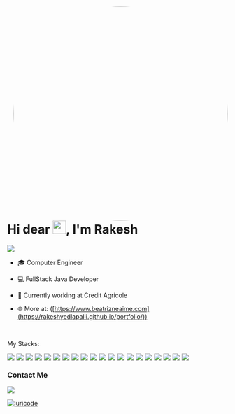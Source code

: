 <img align="right" height="490em" style="border-radius: 50% !important;" src="https://github.com/user-attachments/assets/8998c99e-2fb5-4ba1-9c2f-2c318d3f11b8"/>

<h1 align="left">
  Hi dear <img src="https://raw.githubusercontent.com/kaueMarques/kaueMarques/master/hi.gif" width="30px"/>, I'm Rakesh
</h1>

<p align="left">
  <img src="https://komarev.com/ghpvc/?username=BeatrizNeaime&color=05122A" alt"Profile Views" /> 
</p>

- 🎓 Computer Engineer

- 💻 FullStack Java Developer

- 🚀 Currently working at Credit Agricole

- 🌐 More at: ([https://www.beatrizneaime.com](https://rakeshyedlapalli.github.io/portfolio/))

<br>

<p>
  My Stacks:
</p>

<div style="display: flex; gap: 5px">
  <img src="https://img.shields.io/badge/Java-05122A?logo=java"/>
  <img src="https://img.shields.io/badge/Angular-05122A?logo=Angular"/>
  <img src="https://img.shields.io/badge/React-05122A?logo=React"/>
<img src="https://img.shields.io/badge/JavaScript-05122A?logo=javascript"/>
<img src="https://img.shields.io/badge/HTML5-05122A?logo=html5"/>
<img src="https://img.shields.io/badge/CSS3-05122A?logo=css3"/>
<img src="https://img.shields.io/badge/SpringBoot-05122A?logo=springboot"/>
  <img src="https://img.shields.io/badge/MicroServices-05122A?logo=Microservices"/>
  <img src="https://img.shields.io/badge/Hibernate-05122A?logo=Hibernate"/>
  <img src="https://img.shields.io/badge/Kafka-05122A?logo=kafka"/>
  <img src="https://img.shields.io/badge/Azure-05122A?logo=Azure"/>
  <img src="https://img.shields.io/badge/Docker-05122A?logo=Docker"/>
  <img src="https://img.shields.io/badge/Kubernetes-05122A?logo=kubernetes"/>
  <img src="https://img.shields.io/badge/Jenkins-05122A?logo=Jenkins"/>
  <img src="https://img.shields.io/badge/ArgoCD-05122A?logo=ArgoCD"/>
<img src="https://img.shields.io/badge/NodeJS-05122A?logo=nodedotjs"/>
<img src="https://img.shields.io/badge/Postgres-05122A?logo=postgres"/>
<img src="https://img.shields.io/badge/MongoDB-05122A?logo=mongodb"/>
<img src="https://img.shields.io/badge/Maven-05122A?logo=maven"/>
<img src="https://img.shields.io/badge/Gradle-05122A?logo=gradle"/>
</div>

<h3>
  Contact Me
</h3>

<a href="https://www.linkedin.com/in/rakeshyedlapalli/" target="_blank">
  <img src="https://img.shields.io/badge/Rakesh Yedlapall-05122A?logo=linkedin"/>
</a>

[![iuricode](https://github-readme-stats.vercel.app/api/top-langs/?username=RakeshYedlapallis&hide=html&layout=compact&theme=dracula)](https://github.com/anuraghazra/github-readme-stats)
